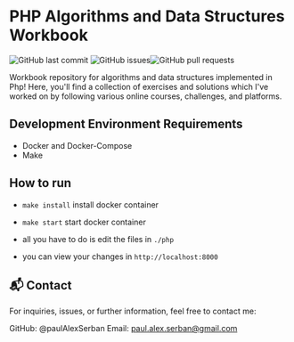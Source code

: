 # PHP Algorithms and Data Structures Workbook

![GitHub last commit](https://img.shields.io/github/last-commit/paulAlexSerban/wbk--algorithms-n-data-structures--php) ![GitHub issues](https://img.shields.io/github/issues-raw/paulAlexSerban/wbk--algorithms-n-data-structures--php)![GitHub pull requests](https://img.shields.io/github/issues-pr-raw/paulAlexSerban/wbk--algorithms-n-data-structures--php)

Workbook repository for algorithms and data structures implemented in Php! Here, you'll find a collection of exercises and solutions which I've worked on by following various online courses, challenges, and platforms.

## Development Environment Requirements
- Docker and Docker-Compose
- Make

## How to run
* `make install` install docker container
* `make start` start docker container

* all you have to do is edit the files in `./php`
* you can view your changes in `http://localhost:8000`

## 📬 Contact
For inquiries, issues, or further information, feel free to contact me:

GitHub: @paulAlexSerban
Email: paul.alex.serban@gmail.com

